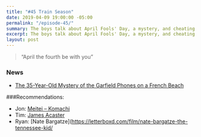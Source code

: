 ```yaml
---
title: "#45 Train Season"
date: 2019-04-09 19:00:00 -05:00
permalink: "/episode-45/"
summary: The boys talk about April Fools' Day, a mystery, and cheating in school.
excerpt: The boys talk about April Fools' Day, a mystery, and cheating in school.
layout: post
---
```


> “April the fourth be with you”

### News

- [The 35-Year-Old Mystery of the Garfield Phones on a French Beach](https://www.atlasobscura.com/articles/garfield-phone-beach)

###Recommendations:
 
- Jon: [Meitei – Komachi](https://metronrecords.bandcamp.com/album/komachi)
- Tim: [James Acaster](https://letterboxd.com/film/james-acaster-repertoire/)
- Ryan:  [Nate Bargatze](https://letterboxd.com/film/nate-bargatze-the-tennessee-kid/